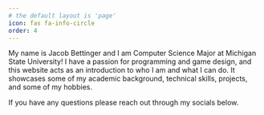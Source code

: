 ```yaml
---
# the default layout is 'page'
icon: fas fa-info-circle
order: 4
---
```


My name is Jacob Bettinger and I am Computer Science Major at Michigan State University! 
I have a passion for programming and game design, and this website acts as an introduction to who I am and what I can do.
It showcases some of my academic background, technical skills, projects, and some of my hobbies.

If you have any questions please reach out through my socials below.
